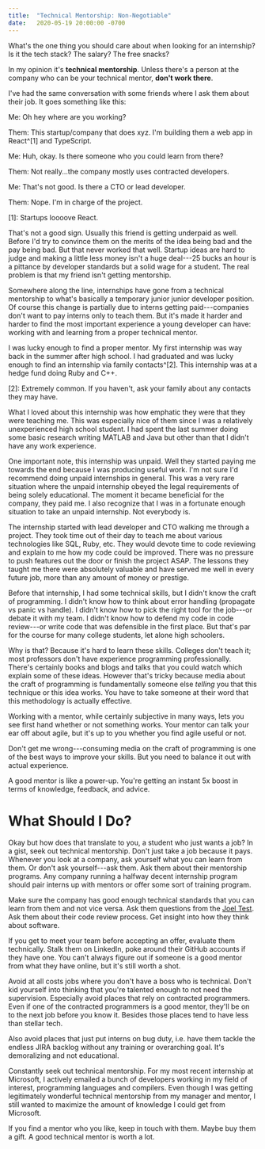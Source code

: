 ```yaml
---
title:  "Technical Mentorship: Non-Negotiable"
date:   2020-05-19 20:00:00 -0700
---
```


What's the one thing you should care about when looking for an
internship? Is it the tech stack? The salary? The free snacks?

In my opinion it's **technical mentorship**. Unless there's a person
at the company who can be your technical mentor, **don't work there**.

I've had the same conversation with some friends where I ask them
about their job. It goes something like this:

Me: Oh hey where are you working?

Them: This startup/company that does xyz. I'm building them a web app
in React^[1] and TypeScript.

Me: Huh, okay. Is there someone who you could learn from there?

Them: Not really...the company mostly uses contracted developers.

Me: That's not good. Is there a CTO or lead developer.

Them: Nope. I'm in charge of the project.

[1]: Startups loooove React.

That's not a good sign. Usually this friend is getting underpaid as
well. Before I'd try to convince them on the merits of the idea being
bad and the pay being bad. But that never worked that well. Startup
ideas are hard to judge and making a little less money isn't a huge
deal---25 bucks an hour is a pittance by developer standards but a
solid wage for a student. The real problem is that my friend isn't
getting mentorship.

Somewhere along the line, internships have gone from a technical
mentorship to what's basically a temporary junior junior developer
position. Of course this change is partially due to interns getting
paid---companies don't want to pay interns only to teach them. But
it's made it harder and harder to find the most important experience a
young developer can have: working with and learning from a proper
technical mentor.

I was lucky enough to find a proper mentor. My first internship was
way back in the summer after high school. I had graduated and was
lucky enough to find an internship via family contacts^[2]. This
internship was at a hedge fund doing Ruby and C++.

[2]: Extremely common. If you haven't, ask your family about any contacts they may have.

What I loved about this internship was how emphatic they were that
they were teaching me. This was especially nice of them since I was a
relatively unexperienced high school student. I had spent the last
summer doing some basic research writing MATLAB and Java but other
than that I didn't have any work experience.

One important note, this internship was unpaid. Well they started
paying me towards the end because I was producing useful work. I'm not
sure I'd recommend doing unpaid internships in general. This was a
very rare situation where the unpaid internship obeyed the legal
requirements of being solely educational. The moment it became
beneficial for the company, they paid me. I also recognize that I was
in a fortunate enough situation to take an unpaid internship. Not
everybody is.

The internship started with lead developer and CTO walking me through
a project. They took time out of their day to teach me about various
technologies like SQL, Ruby, etc. They would devote time to code
reviewing and explain to me how my code could be improved. There was
no pressure to push features out the door or finish the project
ASAP. The lessons they taught me there were absolutely valuable and
have served me well in every future job, more than any amount of money
or prestige.

Before that internship, I had some technical skills, but I didn't know
the craft of programming. I didn't know how to think about error
handling (propagate vs panic vs handle). I didn't know how to pick the
right tool for the job---or debate it with my team. I didn't know how
to defend my code in code review---or write code that was defensible
in the first place. But that's par for the course for many college
students, let alone high schoolers.

Why is that? Because it's hard to learn these skills. Colleges don't
teach it; most professors don't have experience programming
professionally. There's certainly books and blogs and talks that you
could watch which explain some of these ideas. However that's tricky
because media about the craft of programming is fundamentally someone
else *telling* you that this technique or this idea works. You have to
take someone at their word that this methodology is actually
effective.

Working with a mentor, while certainly subjective in many ways, lets
you see first hand whether or not something works. Your mentor can
talk your ear off about agile, but it's up to you whether you find
agile useful or not.

Don't get me wrong---consuming media on the craft of programming is
one of the best ways to improve your skills. But you need to balance
it out with actual experience.

A good mentor is like a power-up. You're getting an instant 5x boost
in terms of knowledge, feedback, and advice.

# What Should I Do?

Okay but how does that translate to you, a student who just wants a
job? In a gist, seek out technical mentorship. Don't just take a job
because it pays. Whenever you look at a company, ask yourself what you
can learn from them. Or don't ask yourself---ask them. Ask them about
their mentorship programs. Any company running a halfway decent
internship program should pair interns up with mentors or offer some
sort of training program.

Make sure the company has good enough technical standards that you can
learn from them and not vice versa. Ask them questions from the [Joel
Test](https://www.joelonsoftware.com/2000/08/09/the-joel-test-12-steps-to-better-code/). Ask
them about their code review process. Get insight into how they think about software.

If you get to meet your team before accepting an offer, evaluate them
technically. Stalk them on LinkedIn, poke around their GitHub accounts
if they have one. You can't always figure out if someone is a good
mentor from what they have online, but it's still worth a shot.

Avoid at all costs jobs where you don't have a boss who is
technical. Don't kid yourself into thinking that you're talented
enough to not need the supervision. Especially avoid places that rely
on contracted programmers. Even if one of the contracted programmers
is a good mentor, they'll be on to the next job before you know
it. Besides those places tend to have less than stellar tech.

Also avoid places that just put interns on bug duty, i.e. have them
tackle the endless JIRA backlog without any training or overarching
goal. It's demoralizing and not educational.

Constantly seek out technical mentorship. For my most recent
internship at Microsoft, I actively emailed a bunch of developers
working in my field of interest, programming languages and
compilers. Even though I was getting legitimately wonderful technical
mentorship from my manager and mentor, I still wanted to maximize the
amount of knowledge I could get from Microsoft.

If you find a mentor who you like, keep in touch with them. Maybe buy
them a gift. A good technical mentor is worth a lot.
